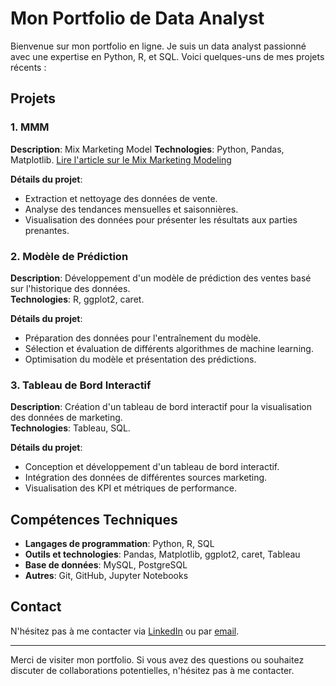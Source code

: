 # Mon Portfolio de Data Analyst

Bienvenue sur mon portfolio en ligne. Je suis un data analyst passionné avec une expertise en Python, R, et SQL. Voici quelques-uns de mes projets récents :

## Projets

### 1. MMM
**Description**: Mix Marketing Model
**Technologies**: Python, Pandas, Matplotlib.
[Lire l'article sur le Mix Marketing Modeling]("C:\Users\sacha\Desktop\Perso\article_mmm.html")

**Détails du projet**:
- Extraction et nettoyage des données de vente.
- Analyse des tendances mensuelles et saisonnières.
- Visualisation des données pour présenter les résultats aux parties prenantes.

### 2. Modèle de Prédiction
**Description**: Développement d'un modèle de prédiction des ventes basé sur l'historique des données.  
**Technologies**: R, ggplot2, caret.

**Détails du projet**:
- Préparation des données pour l'entraînement du modèle.
- Sélection et évaluation de différents algorithmes de machine learning.
- Optimisation du modèle et présentation des prédictions.

### 3. Tableau de Bord Interactif
**Description**: Création d'un tableau de bord interactif pour la visualisation des données de marketing.  
**Technologies**: Tableau, SQL.

**Détails du projet**:
- Conception et développement d'un tableau de bord interactif.
- Intégration des données de différentes sources marketing.
- Visualisation des KPI et métriques de performance.

## Compétences Techniques
- **Langages de programmation**: Python, R, SQL
- **Outils et technologies**: Pandas, Matplotlib, ggplot2, caret, Tableau
- **Base de données**: MySQL, PostgreSQL
- **Autres**: Git, GitHub, Jupyter Notebooks

## Contact

N'hésitez pas à me contacter via [LinkedIn](https://www.linkedin.com/) ou par [email](mailto:your-email@example.com).

---

Merci de visiter mon portfolio. Si vous avez des questions ou souhaitez discuter de collaborations potentielles, n'hésitez pas à me contacter.

